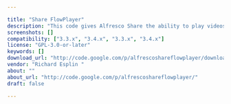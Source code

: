 ```yaml
---

title: "Share FlowPlayer"
description: "This code gives Alfresco Share the ability to play videos from the document preview page. It supports any mimetype that is typically supported by a Flash player (e.g., flv, mp4, mov). Note: Alfresco v4.x now supports video playback, so this add-on is no longer required. Owner Richard Esplin ‌ Versions Community 3.3.x Community 3.4.x Enterprise 3.3.x Enterprise 3.4.x License Type GNU General Public License (GPL) Project Page Google Code Archive - Long-term storage for Google Code Project Hosting. Download Page Google Code Archive - Long-term storage for Google Code Project Hosting. Tags Component Type Extension Points Installation Products"
screenshots: []
compatibility: ["3.3.x", "3.4.x", "3.3.x", "3.4.x"]
license: "GPL-3.0-or-later"
keywords: []
download_url: "http://code.google.com/p/alfrescoshareflowplayer/downloads/list"
vendor: "Richard Esplin ‌"
about: ""
about_url: "http://code.google.com/p/alfrescoshareflowplayer/"
draft: false

---
```

